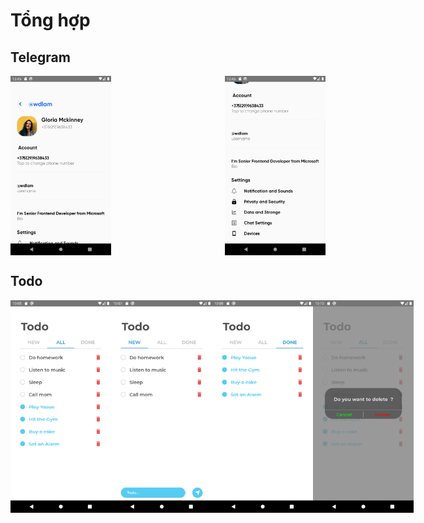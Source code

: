# Tổng hợp

## Telegram
<div style= "display:flex; justify-content:space-between">
  <img src="./screenshots/telegram/telegram1.png" width="32%">
  <img src="./screenshots/telegram/telegram2.png" width="32%">
</div>

## Todo
<div style= "display:flex; justify-content:space-between">
  <img src="./screenshots/todo/todo1.png" width="32%">
  <img src="./screenshots/todo/todo2.png" width="32%">
  <img src="./screenshots/todo/todo3.png" width="32%">
  <img src="./screenshots/todo/todo4.png" width="32%">


</div>



